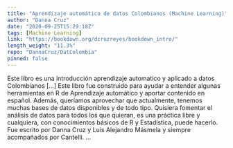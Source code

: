 ```yaml
---
title: "Aprendizaje automático de datos Colombianos (Machine Learning)"
author: "Danna Cruz"
date: "2020-09-25T15:29:18Z"
tags: [Machine Learning]
link: "https://bookdown.org/dcruzreyes/bookdown_intro/"
length_weight: "11.3%"
repo: "DannaCruz/DatColombia"
pinned: false
---
```


Este libro es una introducción aprendizaje automatico y aplicado a datos Colombianos [...] Este libro fue construido para ayudar a entender algunas herramientas en R de Aprendizaje automático y aportar contenido en español. Además, queríamos aprovechar que actualmente, tenemos muchas bases de datos disponibles y de todo tipo. Quisiera fomentar el análisis de datos para todos los que quieran, es una práctica libre y cualquiera, con conocimientos básicos de R y Estadística, puede hacerlo. Fue escrito por Danna Cruz y Luis Alejandro Másmela y siempre acompañados por Cantelli.  ...
